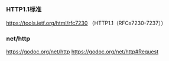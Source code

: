 ### HTTP1.1标准
https://tools.ietf.org/html/rfc7230  （HTTP1.1（RFCs7230-7237））

### net/http
https://godoc.org/net/http
https://godoc.org/net/http#Request